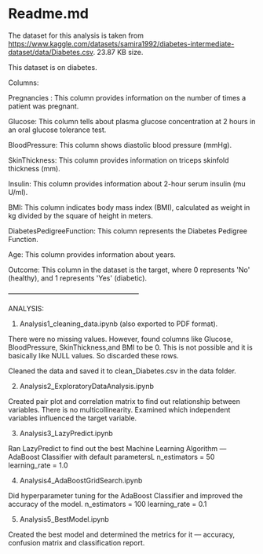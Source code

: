 # Readme.md

The dataset for this analysis is taken from https://www.kaggle.com/datasets/samira1992/diabetes-intermediate-dataset/data/Diabetes.csv.
23.87 KB size.


This dataset is on diabetes.

Columns:

Pregnancies :  This column provides information on the number of times a patient was pregnant.

Glucose:  This column tells about plasma glucose concentration at 2 hours in an oral glucose tolerance test.

BloodPressure:  This column shows diastolic blood pressure (mmHg).

SkinThickness:  This column provides information on triceps skinfold thickness (mm).

Insulin:   This column provides information about 2-hour serum insulin (mu U/ml).

BMI:   This column indicates body mass index (BMI), calculated as weight in kg divided by the square of height in meters.

DiabetesPedigreeFunction:  This column represents the Diabetes Pedigree Function.


Age:  This column provides information about years.

Outcome:   This column in the dataset is the target, where 0 represents 'No' (healthy), and 1 represents 'Yes' (diabetic).

———————————————————

ANALYSIS:

1.   Analysis1_cleaning_data.ipynb (also exported to PDF format).

There were no missing values. However, found  columns like Glucose, BloodPressure, SkinThickness,and BMI to be 0. 
This is not possible and it is basically like NULL values. So discarded these rows.

Cleaned the data and saved it to clean_Diabetes.csv in the data folder.

2. Analysis2_ExploratoryDataAnalysis.ipynb 

Created pair plot  and correlation matrix to find out relationship between variables.
There is no multicollinearity.
Examined which independent variables influenced the target variable.

3. Analysis3_LazyPredict.ipynb

Ran LazyPredict to find out the best Machine Learning Algorithm — AdaBoost Classifier with default parametersL
 n_estimators = 50
learning_rate = 1.0

4. Analysis4_AdaBoostGridSearch.ipynb

Did hyperparameter tuning for the AdaBoost Classifier and improved the accuracy of the model.
n_estimators = 100
learning_rate = 0.1

5. Analysis5_BestModel.ipynb

Created the best model and determined the metrics for it — accuracy, confusion matrix and classification report.





